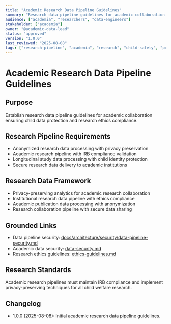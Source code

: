 ```yaml
---
title: "Academic Research Data Pipeline Guidelines"
summary: "Research data pipeline guidelines for academic collaboration and longitudinal child welfare studies."
audience: ["academia", "researchers", "data-engineers"]
stakeholder: ["academia"]
owner: "@academic-data-lead"
status: "approved"
version: "1.0.0"
last_reviewed: "2025-08-08"
tags: ["research-pipeline", "academia", "research", "child-safety", "privacy"]
---
```


# Academic Research Data Pipeline Guidelines

## Purpose
Establish research data pipeline guidelines for academic collaboration ensuring child data protection and research ethics compliance.

## Research Pipeline Requirements
- Anonymized research data processing with privacy preservation
- Academic research pipeline with IRB compliance validation
- Longitudinal study data processing with child identity protection
- Secure research data delivery to academic institutions

## Research Data Framework
- Privacy-preserving analytics for academic research collaboration
- Institutional research data pipeline with ethics compliance
- Academic publication data processing with anonymization
- Research collaboration pipeline with secure data sharing

## Grounded Links
- Data pipeline security: [docs/architecture/security/data-pipeline-security.md](../../architecture/security/data-pipeline-security.md)
- Academic data security: [data-security.md](data-security.md)
- Research ethics guidelines: [ethics-guidelines.md](ethics-guidelines.md)

## Research Standards
Academic research pipelines must maintain IRB compliance and implement privacy-preserving techniques for all child welfare research.

## Changelog
- 1.0.0 (2025-08-08): Initial academic research data pipeline guidelines.